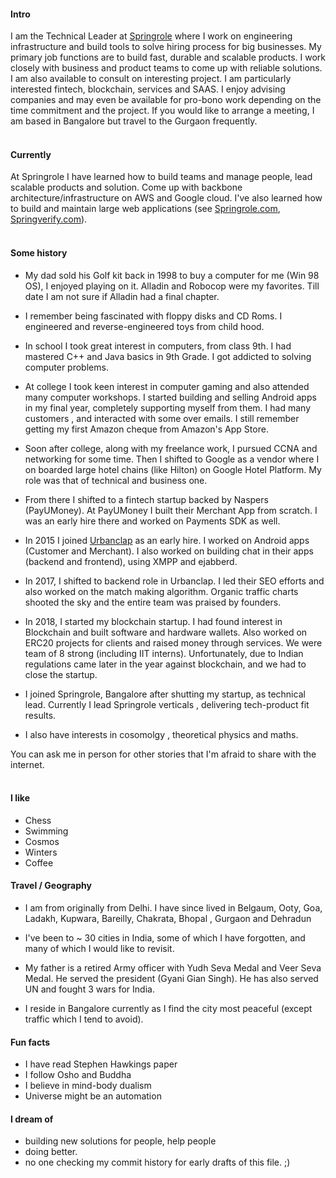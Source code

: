 
#### Intro
I am the Technical Leader at [Springrole](https://Springrole.com) where I work on engineering infrastructure and build tools to solve hiring process for big businesses. My primary job functions are to build fast, durable and scalable products. I work closely with business and product teams to come up with reliable solutions.
<br>
I am also available to consult on interesting project. I am particularly interested fintech, blockchain, services and SAAS. I enjoy advising companies and may even be available for pro-bono work depending on the time commitment and the project. If you would like to arrange a meeting, I am based in Bangalore but travel to the Gurgaon frequently.
<br><br>
#### Currently
At Springrole I have learned how to build teams and manage people, lead scalable products and solution. Come up with backbone architecture/infrastructure on AWS and Google cloud. I've also learned how to build and maintain large web applications (see [Springrole.com](https://Springrole.com), [Springverify.com](https://Springverify.com)).
<br><br>
#### Some history

- My dad sold his Golf kit back in 1998 to buy a computer for me (Win 98 OS), I enjoyed playing on it. Alladin and Robocop were my favorites. Till date I am not sure if Alladin had a final chapter.

- I remember being fascinated with floppy disks and CD Roms. I engineered and reverse-engineered toys from child hood.

- In school I took great interest in computers, from class 9th. I had mastered C++ and Java basics in 9th Grade. I got addicted to solving computer problems. 

- At college I took keen interest in computer gaming and also attended many computer workshops. I started building and selling Android apps in my final year, completely supporting myself from them. I had many customers , and interacted with some over emails. I still remember getting my first Amazon cheque from Amazon's App Store. 

- Soon after college, along with my freelance work, I pursued CCNA and networking for some time. Then I shifted to Google as a vendor where I on boarded large hotel chains (like Hilton) on Google Hotel Platform. My role was that of technical and business one.

- From there I shifted to a fintech startup backed by Naspers (PayUMoney). At PayUMoney I built their Merchant App from scratch. I was an early hire there and worked on Payments SDK as well. 

- In 2015 I joined [Urbanclap](https://www.urbanclap.com/) as an early hire. I worked on Android apps (Customer and Merchant). I also worked on building chat in their apps (backend and frontend), using XMPP and ejabberd. 

- In 2017, I shifted to backend role in Urbanclap. I led their SEO efforts and also worked on the match making algorithm. Organic traffic charts shooted the sky and the entire team was praised by founders.

- In 2018, I started my blockchain startup. I had found interest in Blockchain and built software and hardware wallets. Also worked on ERC20 projects for clients and raised money through services. We were team of 8 strong (including IIT interns). Unfortunately, due to Indian regulations came later in the year against blockchain, and we had to close the startup.

- I joined Springrole, Bangalore after shutting my startup, as technical lead. Currently I lead Springrole verticals , delivering tech-product fit results.

- I also have interests in cosomolgy , theoretical physics and maths. 

You can ask me in person for other stories that I'm afraid to share with the internet.
<br><br>
#### I like
- Chess
- Swimming
- Cosmos
- Winters
- Coffee

#### Travel / Geography

- I am from originally from Delhi. I have since lived in Belgaum, Ooty, Goa, Ladakh, Kupwara, Bareilly, Chakrata, Bhopal , Gurgaon and Dehradun

- I've been to ~ 30 cities in India, some of which I have forgotten, and many of which I would like to revisit.

- My father is a retired Army officer with Yudh Seva Medal and Veer Seva Medal. He served the president (Gyani Gian Singh). He has also served UN and fought 3 wars for India.

- I reside in Bangalore currently as I find the city most peaceful (except traffic which I tend to avoid).

#### Fun facts

- I have read Stephen Hawkings paper
- I follow Osho and Buddha
- I believe in mind-body dualism
- Universe might be an automation

#### I dream of
- building new solutions for people, help people
- doing better.
- no one checking my commit history for early drafts of this file. ;)

